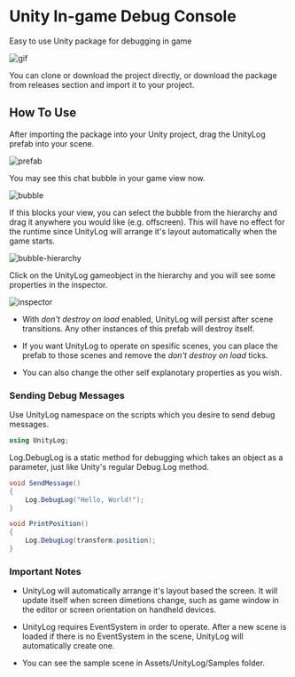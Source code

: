 # Unity In-game Debug Console
Easy to use Unity package for debugging in game

![gif](https://user-images.githubusercontent.com/32217921/83310712-a1c0c700-a215-11ea-91bb-f5b99f2c2a60.gif)

You can clone or download the project directly, or download the package from releases section and import it to your project.

## How To Use
After importing the package into your Unity project, drag the UnityLog prefab into your scene.

![prefab](https://user-images.githubusercontent.com/32217921/83310837-0d0a9900-a216-11ea-9895-d8c24ac215b8.png)

You may see this chat bubble in your game view now.

![bubble](https://user-images.githubusercontent.com/32217921/83310861-24498680-a216-11ea-8231-351d9645d74d.png)

If this blocks your view, you can select the bubble from the hierarchy and drag it anywhere you would like (e.g. offscreen). This will have no effect for the runtime since UnityLog will arrange it's layout automatically when the game starts.

![bubble-hierarchy](https://user-images.githubusercontent.com/32217921/83310884-31667580-a216-11ea-9758-7ae52d236489.png)

Click on the UnityLog gameobject in the hierarchy and you will see some properties in the inspector.

![inspector](https://user-images.githubusercontent.com/32217921/83306862-0840e780-a20c-11ea-85c5-d669693fe9c4.png)

- With <em>don't destroy on load</em> enabled, UnityLog will persist after scene transitions. Any other instances of this prefab will destroy itself.

- If you want UnityLog to operate on spesific scenes, you can place the prefab to those scenes and remove the <em>don't destroy on load</em> ticks.

- You can also change the other self explanotary properties as you wish.

### Sending Debug Messages

Use UnityLog namespace on the scripts which you desire to send debug messages.
```csharp
using UnityLog;
```

Log.DebugLog is a static method for debugging which takes an object as a parameter, just like Unity's regular Debug.Log method.

```csharp
void SendMessage()
{
    Log.DebugLog("Hello, World!");
}

void PrintPosition()
{
    Log.DebugLog(transform.position);
}
```

### Important Notes
- UnityLog will automatically arrange it's layout based the screen. It will update itself when screen dimetions change, such as game window in the editor or screen orientation on handheld devices.

- UnityLog requires EventSystem in order to operate. After a new scene is loaded if there is no EventSystem in the scene, UnityLog will automatically create one.

- You can see the sample scene in Assets/UnityLog/Samples folder.
